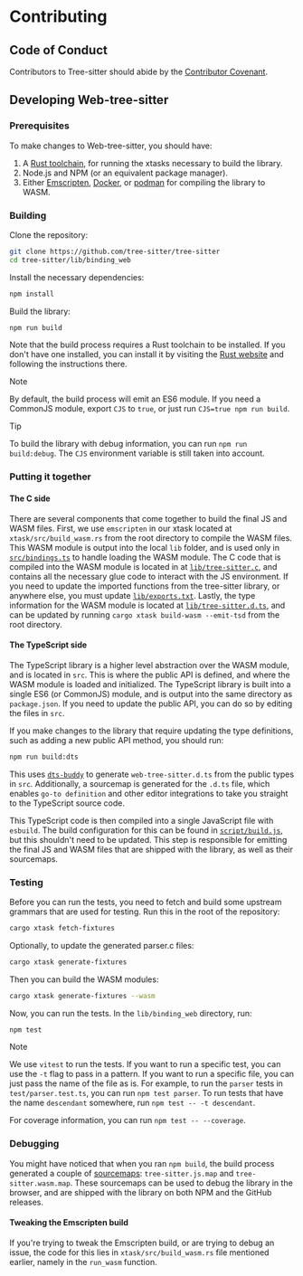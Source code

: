 # Contributing

## Code of Conduct

Contributors to Tree-sitter should abide by the [Contributor Covenant][covenant].

## Developing Web-tree-sitter

### Prerequisites

To make changes to Web-tree-sitter, you should have:

1. A [Rust toolchain][rust], for running the xtasks necessary to build the library.
2. Node.js and NPM (or an equivalent package manager).
3. Either [Emscripten][emscripten], [Docker][docker], or [podman][podman] for
compiling the library to WASM.

### Building

Clone the repository:

```sh
git clone https://github.com/tree-sitter/tree-sitter
cd tree-sitter/lib/binding_web
```

Install the necessary dependencies:

```sh
npm install
```

Build the library:

```sh
npm run build
```

Note that the build process requires a Rust toolchain to be installed. If you don't have one installed, you can install it
by visiting the [Rust website][rust] and following the instructions there.

> [!NOTE]
> By default, the build process will emit an ES6 module. If you need a CommonJS module, export `CJS` to `true`, or just
> run `CJS=true npm run build`.

> [!TIP]
> To build the library with debug information, you can run `npm run build:debug`. The `CJS` environment variable is still
> taken into account.

### Putting it together

#### The C side

There are several components that come together to build the final JS and WASM files. First, we use `emscripten` in our
xtask located at `xtask/src/build_wasm.rs` from the root directory to compile the WASM files. This WASM module is output into the
local `lib` folder, and is used only in [`src/bindings.ts`][bindings.ts] to handle loading the WASM module. The C code that
is compiled into the WASM module is located in at [`lib/tree-sitter.c`][tree-sitter.c], and contains all the necessary
glue code to interact with the JS environment. If you need to update the imported functions from the tree-sitter library,
or anywhere else, you must update [`lib/exports.txt`][exports.txt]. Lastly, the type information for the WASM module is
located at [`lib/tree-sitter.d.ts`][tree-sitter.d.ts], and can be updated by running `cargo xtask build-wasm --emit-tsd`
from the root directory.

#### The TypeScript side

The TypeScript library is a higher level abstraction over the WASM module, and is located in `src`. This is where the
public API is defined, and where the WASM module is loaded and initialized. The TypeScript library is built into a single
ES6 (or CommonJS) module, and is output into the same directory as `package.json`. If you need to update the public API,
you can do so by editing the files in `src`.

If you make changes to the library that require updating the type definitions, such as adding a new public API method,
you should run:

```sh
npm run build:dts
```

This uses [`dts-buddy`][dts-buddy] to generate `web-tree-sitter.d.ts` from the public types in `src`. Additionally, a sourcemap
is generated for the `.d.ts` file, which enables `go-to definition` and other editor integrations to take you straight
to the TypeScript source code.

This TypeScript code is then compiled into a single JavaScript file with `esbuild`. The build configuration for this can
be found in [`script/build.js`][build.js], but this shouldn't need to be updated. This step is responsible for emitting
the final JS and WASM files that are shipped with the library, as well as their sourcemaps.

### Testing

Before you can run the tests, you need to fetch and build some upstream grammars that are used for testing.
Run this in the root of the repository:

```sh
cargo xtask fetch-fixtures
```

Optionally, to update the generated parser.c files:

```sh
cargo xtask generate-fixtures
```

Then you can build the WASM modules:

```sh
cargo xtask generate-fixtures --wasm
```

Now, you can run the tests. In the `lib/binding_web` directory, run:

```sh
npm test
```

> [!NOTE]
> We use `vitest` to run the tests. If you want to run a specific test, you can use the `-t` flag to pass in a pattern.
> If you want to run a specific file, you can just pass the name of the file as is. For example, to run the `parser` tests
> in `test/parser.test.ts`, you can run `npm test parser`. To run tests that have the name `descendant` somewhere, run
> `npm test -- -t descendant`.
>
> For coverage information, you can run `npm test -- --coverage`.

### Debugging

You might have noticed that when you ran `npm build`, the build process generated a couple of [sourcemaps][sourcemap]:
`tree-sitter.js.map` and `tree-sitter.wasm.map`. These sourcemaps can be used to debug the library in the browser, and are
shipped with the library on both NPM and the GitHub releases.

#### Tweaking the Emscripten build

If you're trying to tweak the Emscripten build, or are trying to debug an issue, the code for this lies in `xtask/src/build_wasm.rs`
file mentioned earlier, namely in the `run_wasm` function.

[bindings.ts]: src/bindings.ts
[build.js]: script/build.js
[covenant]: https://www.contributor-covenant.org/version/1/4/code-of-conduct
[docker]: https://www.docker.com
[dts-buddy]: https://github.com/Rich-Harris/dts-buddy
[emscripten]: https://emscripten.org
[exports.txt]: lib/exports.txt
[podman]: https://podman.io
[rust]: https://www.rust-lang.org/tools/install
[sourcemap]: https://developer.mozilla.org/en-US/docs/Glossary/Source_map
[tree-sitter.c]: lib/tree-sitter.c
[tree-sitter.d.ts]: lib/tree-sitter.d.ts
